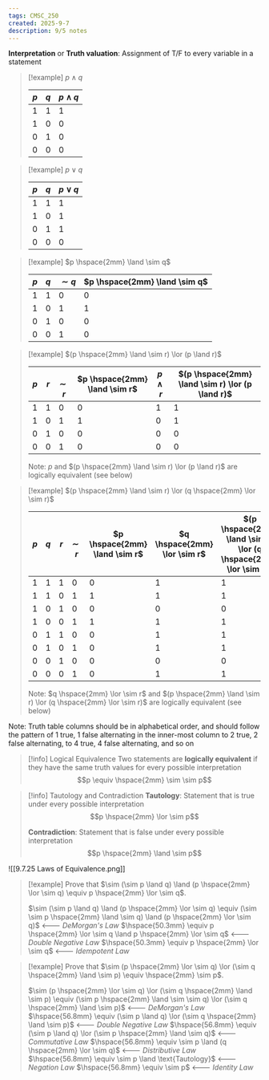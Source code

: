 ```yaml
---
tags: CMSC_250
created: 2025-9-7
description: 9/5 notes
---
```


**Interpretation** or **Truth valuation**: Assignment of T/F to every variable in a statement

> [!example]
> $p \land q$
> 
> | $p$ | $q$ | $p \land q$
> | - | - | - |
> | 1 | 1 | 1 |
> | 1 | 0 | 0 |
> | 0 | 1 | 0 |
> | 0 | 0 | 0 |

> [!example]
> $p \lor q$
> 
> | $p$ | $q$ | $p \lor q$ |
> | - | - | - |
> | 1 | 1 | 1 |
> | 1 | 0 | 1 |
> | 0 | 1 | 1 |
> | 0 | 0 | 0 |

> [!example]
> $p \hspace{2mm} \land \sim q$
> 
> | $p$ | $q$ | $\sim q$ | $p \hspace{2mm} \land \sim q$ |
> | - | - | - | - |
> | 1 | 1 | 0 | 0 |
> | 1 | 0 | 1 | 1 |
> | 0 | 1 | 0 | 0 |
> | 0 | 0 | 1 | 0 |

> [!example]
> $(p \hspace{2mm} \land \sim r) \lor (p \land r)$
> 
> | $p$ | $r$ | $\sim r$ | $p \hspace{2mm} \land \sim r$ | $p \land r$ | $(p \hspace{2mm} \land \sim r) \lor (p \land r)$ |
> | - | - | - | - | - | - |
> | 1 | 1 | 0 | 0 | 1 | 1 |
> | 1 | 0 | 1 | 1 | 0 | 1 |
> | 0 | 1 | 0 | 0 | 0 | 0 |
> | 0 | 0 | 1 | 0 | 0 | 0 |
> 
> Note: $p$ and $(p \hspace{2mm} \land \sim r) \lor (p \land r)$ are logically equivalent (see below)

> [!example]
> $(p \hspace{2mm} \land \sim r) \lor (q \hspace{2mm} \lor \sim r)$
> 
> | $p$ | $q$ | $r$ | $\sim r$ | $p \hspace{2mm} \land \sim r$ | $q \hspace{2mm} \lor \sim r$ | $(p \hspace{2mm} \land \sim r) \lor (q \hspace{2mm} \lor \sim r)$ |
> | - | - | - | - | - | - | - |
> | 1 | 1 | 1 | 0 | 0 | 1 | 1 |
> | 1 | 1 | 0 | 1 | 1 | 1 | 1 |
> | 1 | 0 | 1 | 0 | 0 | 0 | 0 |
> | 1 | 0 | 0 | 1 | 1 | 1 | 1 |
> | 0 | 1 | 1 | 0 | 0 | 1 | 1 |
> | 0 | 1 | 0 | 1 | 0 | 1 | 1 |
> | 0 | 0 | 1 | 0 | 0 | 0 | 0 |
> | 0 | 0 | 0 | 1 | 0 | 1 | 1 |
> 
> Note: $q \hspace{2mm} \lor \sim r$ and $(p \hspace{2mm} \land \sim r) \lor (q \hspace{2mm} \lor \sim r)$ are logically equivalent (see below)

Note: Truth table columns should be in alphabetical order, and should follow the pattern of 1 true, 1 false alternating in the inner-most column to 2 true, 2 false alternating, to 4 true, 4 false alternating, and so on

> [!info] Logical Equivalence
> Two statements are **logically equivalent** if they have the same truth values for every possible interpretation
> $$p \equiv \hspace{2mm} \sim \sim p$$

> [!info] Tautology and Contradiction
> **Tautology**: Statement that is true under every possible interpretation
> $$p \hspace{2mm} \lor \sim p$$
> 
> **Contradiction**: Statement that is false under every possible interpretation
> $$p \hspace{2mm} \land \sim p$$

![[9.7.25 Laws of Equivalence.png]]

> [!example]
> Prove that $\sim (\sim p \land q) \land (p \hspace{2mm} \lor \sim q) \equiv p \hspace{2mm} \lor \sim q$.
> 
> $\sim (\sim p \land q) \land (p \hspace{2mm} \lor \sim q) \equiv (\sim \sim p \hspace{2mm} \land \sim q) \land (p \hspace{2mm} \lor \sim q)$ <--- *DeMorgan's Law*
> $\hspace{50.3mm} \equiv p \hspace{2mm} \lor \sim q \land p \hspace{2mm} \lor \sim q$ <--- *Double Negative Law*
> $\hspace{50.3mm} \equiv p \hspace{2mm} \lor \sim q$ <--- *Idempotent Law*

> [!example]
> Prove that $\sim (p \hspace{2mm} \lor \sim q) \lor (\sim q \hspace{2mm} \land \sim p) \equiv \hspace{2mm} \sim p$.
> 
> $\sim (p \hspace{2mm} \lor \sim q) \lor (\sim q \hspace{2mm} \land \sim p) \equiv (\sim p \hspace{2mm} \land \sim \sim q) \lor (\sim q \hspace{2mm} \land \sim p)$ <--- *DeMorgan's Law*
> $\hspace{56.8mm} \equiv (\sim p \land q) \lor (\sim q \hspace{2mm} \land \sim p)$ <--- *Double Negative Law*
> $\hspace{56.8mm} \equiv (\sim p \land q) \lor (\sim p \hspace{2mm} \land \sim q)$ <--- *Commutative Law*
> $\hspace{56.8mm} \equiv \sim p \land (q \hspace{2mm} \lor \sim q)$ <--- *Distributive Law*
> $\hspace{56.8mm} \equiv \sim p \land \text{Tautology}$ <--- *Negation Law*
> $\hspace{56.8mm} \equiv \sim p$ <--- *Identity Law*
